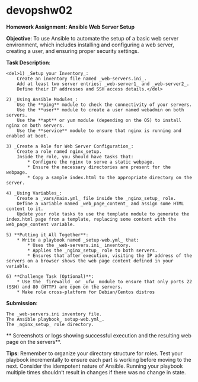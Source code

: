 # devopshw02

**Homework Assignment: Ansible Web Server Setup**

**Objective**: To use Ansible to automate the setup of a basic web server environment, 
which includes installing and configuring a web server, creating a user, and ensuring proper security settings.

**Task Description**:

    <del>1) _Setup your Inventory_:
        Create an inventory file named _web-servers.ini_.
        Add at least two server entries: _web-server1_ and _web-server2_.
        Define their IP addresses and SSH access details.</del>

    2) _Using Ansible Modules_:
        Use the **ping** module to check the connectivity of your servers.
        Use the **user** module to create a user named webadmin on both servers.
        Use the **apt** or yum module (depending on the OS) to install nginx on both servers.
        Use the **service** module to ensure that nginx is running and enabled at boot.

    3) _Create a Role for Web Server Configuration_:
        Create a role named nginx_setup.
        Inside the role, you should have tasks that:
            * Configure the nginx to serve a static webpage.
            * Ensure the necessary directories are present for the webpage.
            * Copy a sample index.html to the appropriate directory on the server.

    4) _Using Variables_:
        Create a _vars/main.yml_ file inside the _nginx_setup_ role.
        Define a variable named _web_page_content_ and assign some HTML content to it.
        Update your role tasks to use the template module to generate the index.html page from a template, replacing some content with the web_page_content variable.

    5) **Putting it All Together**:
        * Write a playbook named _setup-web.yml_ that:
            * Uses the _web-servers.ini_ inventory.
            * Applies the _nginx_setup_ role to both servers.
            * Ensures that after execution, visiting the IP address of the servers on a browser shows the web page content defined in your variable.

    6) **Challenge Task (Optional)**:
        * Use the _firewalld_ or _ufw_ module to ensure that only ports 22 (SSH) and 80 (HTTP) are open on the servers.
        * Make role cross-platform for Debian/Centos distros

**Submission**:

    The _web-servers.ini inventory file.
    The Ansible playbook_ setup-web.yml_.
    The _nginx_setup_ role directory.
   ** Screenshots or logs showing successful execution and the resulting web page on the servers**.

**Tips**:
    Remember to organize your directory structure for roles.
    Test your playbook incrementally to ensure each part is working before moving to the next.
    Consider the idempotent nature of Ansible. Running your playbook multiple times shouldn’t result in changes if there was no change in state.
